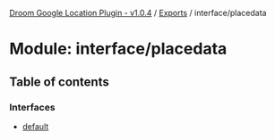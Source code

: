 [Droom Google Location Plugin - v1.0.4](../README.md) / [Exports](../modules.md) / interface/placedata

# Module: interface/placedata

## Table of contents

### Interfaces

- [default](../interfaces/interface_placedata.default.md)
